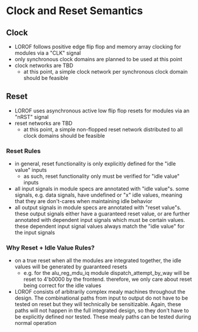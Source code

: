 # Clock and Reset Semantics

## Clock
- LOROF follows positive edge flip flop and memory array clocking for modules via a "CLK" signal
- only synchronous clock domains are planned to be used at this point
- clock networks are TBD
    - at this point, a simple clock network per synchronous clock domain should be feasible

## Reset
- LOROF uses asynchronous active low flip flop resets for modules via an "nRST" signal
- reset networks are TBD
    - at this point, a simple non-flopped reset network distributed to all clock domains should be feasible

### Reset Rules
- in general, reset functionality is only explicitly defined for the "idle value" inputs
    - as such, reset functionality only must be verified for "idle value" inputs
- all input signals in module specs are annotated with "idle value"s. some signals, e.g. data signals, have undefined or "x" idle values, meaning that they are don't-cares when maintaining idle behavior
- all output signals in module specs are annotated with "reset value"s. these output signals either have a guaranteed reset value, or are further annotated with dependent input signals which must be certain values. these dependent input signal values always match the "idle value" for the input signals

### Why Reset + Idle Value Rules?
- on a true reset when all the modules are integrated together, the idle values will be generated by guaranteed resets
    - e.g. for the alu_reg_mdu_iq module dispatch_attempt_by_way will be reset to 4'b0000 by the frontend. therefore, we only care about reset being correct for the idle values
- LOROF consists of arbitrarily complex mealy machines throughout the design. The combinational paths from input to output do not have to be tested on reset but they will technically be sensitizable. Again, these paths will not happen in the full integrated design, so they don't have to be explicitly defined nor tested. These mealy paths can be tested during normal operation